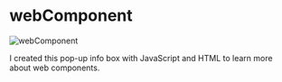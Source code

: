 # webComponent
![webComponent](https://user-images.githubusercontent.com/97693233/232064045-4a61a3ab-bf27-47cf-b905-97853c030702.gif)

I created this pop-up info box with JavaScript and HTML to learn more about web components. 
